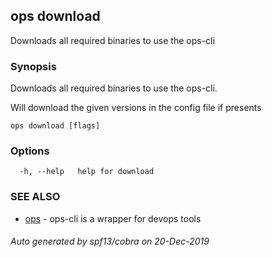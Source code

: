 ## ops download

Downloads all required binaries to use the ops-cli

### Synopsis

Downloads all required binaries to use the ops-cli.

Will download the given versions in the config file if presents


```
ops download [flags]
```

### Options

```
  -h, --help   help for download
```

### SEE ALSO

* [ops](ops.md)	 - ops-cli is a wrapper for devops tools

###### Auto generated by spf13/cobra on 20-Dec-2019

